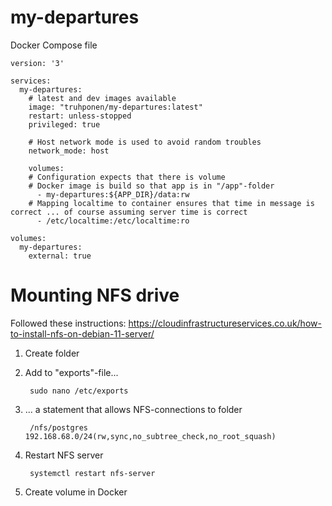 # my-departures

Docker Compose file
    
    version: '3'

    services:
      my-departures:
        # latest and dev images available
        image: "truhponen/my-departures:latest"
        restart: unless-stopped
        privileged: true

        # Host network mode is used to avoid random troubles 
        network_mode: host

        volumes:
        # Configuration expects that there is volume
        # Docker image is build so that app is in "/app"-folder
          - my-departures:${APP_DIR}/data:rw
        # Mapping localtime to container ensures that time in message is correct ... of course assuming server time is correct
          - /etc/localtime:/etc/localtime:ro

    volumes:
      my-departures:
        external: true

# Mounting NFS drive

Followed these instructions: https://cloudinfrastructureservices.co.uk/how-to-install-nfs-on-debian-11-server/

1. Create folder

2. Add to "exports"-file...

        sudo nano /etc/exports

3. ... a statement that allows NFS-connections to folder

        /nfs/postgres 192.168.68.0/24(rw,sync,no_subtree_check,no_root_squash)

4. Restart NFS server

        systemctl restart nfs-server
        
5. Create volume in Docker
